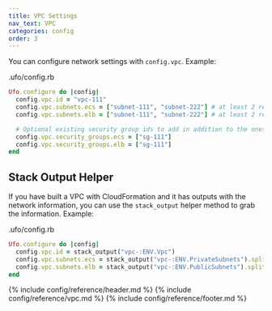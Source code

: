```yaml
---
title: VPC Settings
nav_text: VPC
categories: config
order: 3
---
```


You can configure network settings with `config.vpc`. Example:

.ufo/config.rb

```ruby
Ufo.configure do |config|
  config.vpc.id = "vpc-111"
  config.vpc.subnets.ecs = ["subnet-111", "subnet-222"] # at least 2 required
  config.vpc.subnets.elb = ["subnet-111", "subnet-222"] # at least 2 required

  # Optional existing security group ids to add in addition to the ones created by ufo.
  config.vpc.security_groups.ecs = ["sg-111"]
  config.vpc.security_groups.elb = ["sg-111"]
end
```

## Stack Output Helper

If you have built a VPC with CloudFormation and it has outputs with the network information, you can use the `stack_output` helper method to grab the information. Example:

.ufo/config.rb

```ruby
Ufo.configure do |config|
  config.vpc.id = stack_output("vpc-:ENV.Vpc")
  config.vpc.subnets.ecs = stack_output("vpc-:ENV.PrivateSubnets").split(',')
  config.vpc.subnets.elb = stack_output("vpc-:ENV.PublicSubnets").split(',')
end
```

{% include config/reference/header.md %}
{% include config/reference/vpc.md %}
{% include config/reference/footer.md %}
